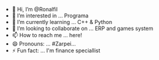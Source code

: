 - 👋 Hi, I’m @Ronalfil
- 👀 I’m interested in ... Programa
- 🌱 I’m currently learning ... C++ & Python
- 💞️ I’m looking to collaborate on ... ERP and games system
- 📫 How to reach me ... here!
- 😄 Pronouns: ... #Zarpei...
- ⚡ Fun fact: ... I'm finance speciallist

<!---
Ronalfil/Ronalfil is a ✨ special ✨ repository because its `README.md` (this file) appears on your GitHub profile.
You can click the Preview link to take a look at your changes.
--->
